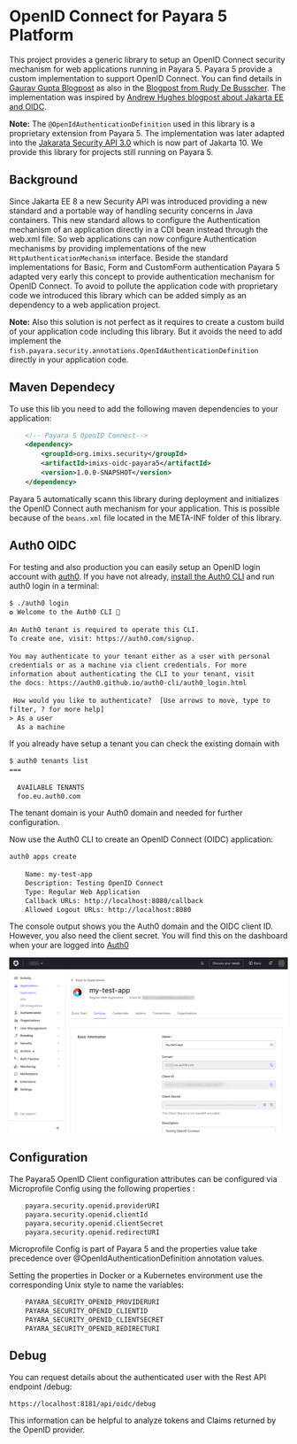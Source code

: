 # OpenID Connect for Payara 5 Platform

This project provides a generic library to setup an OpenID Connect security mechanism for web applications running in Payara 5. Payara 5 provide a custom implementation to support OpenID Connect. You can find details in [Gaurav Gupta Blogpost](https://blog.payara.fish/openid-connect-in-the-payara-platform-5.183) as also in the [Blogpost from Rudy De Busscher](https://blog.payara.fish/how-to-use-openidconnect-with-payara-platform-to-achieve-single-sign-on). The implementation was inspired by [Andrew Hughes blogpost about Jakarta EE and OIDC](https://auth0.com/blog/jakarta-ee-oidc/).

**Note:** The `@OpenIdAuthenticationDefinition` used in this library is a proprietary extension from Payara 5. The implementation was later adapted into the [Jakarata Security API 3.0](https://jakarta.ee/specifications/security/3.0/) which is now part of Jakarta 10. We provide this library for projects still running on Payara 5.

## Background

Since Jakarta EE 8 a new Security API was introduced providing a new standard and a portable way of handling security concerns in Java containers. This new standard allows to configure the Authentication mechanism of an application directly in a CDI bean instead through the web.xml file. So web applications can now configure Authentication mechanisms by providing implementations of the new `HttpAuthenticationMechanism` interface. Beside the standard implementations for Basic, Form and CustomForm authentication Payara 5 adapted very early this concept to provide authentication mechanism for OpenID Connect. To avoid to pollute the application code with proprietary code we introduced this library which can be added simply as an dependency to a web application project.

**Note:** Also this solution is not perfect as it requires to create a custom build of your application code including this library. But it avoids the need to add implement the `fish.payara.security.annotations.OpenIdAuthenticationDefinition` directly in your application code.

## Maven Dependecy

To use this lib you need to add the following maven dependencies to your application:

```xml
    <!-- Payara 5 OpenID Connect-->
    <dependency>
        <groupId>org.imixs.security</groupId>
        <artifactId>imixs-oidc-payara5</artifactId>
        <version>1.0.0-SNAPSHOT</version>
    </dependency>
```

Payara 5 automatically scann this library during deployment and initializes the OpenID Connect auth mechanism for your application. This is possible because of the `beans.xml` file located in the META-INF folder of this library.

## Auth0 OIDC

For testing and also production you can easily setup an OpenID login account with [auth0](https://auth0.com/).
If you have not already, [install the Auth0 CLI](https://github.com/auth0/auth0-cli#installation) and run auth0 login in a terminal:

```
$ ./auth0 login
✪ Welcome to the Auth0 CLI 🎊

An Auth0 tenant is required to operate this CLI.
To create one, visit: https://auth0.com/signup.

You may authenticate to your tenant either as a user with personal
credentials or as a machine via client credentials. For more
information about authenticating the CLI to your tenant, visit
the docs: https://auth0.github.io/auth0-cli/auth0_login.html

 How would you like to authenticate?  [Use arrows to move, type to filter, ? for more help]
> As a user
  As a machine
```

If you already have setup a tenant you can check the existing domain with

```
$ auth0 tenants list
===

  AVAILABLE TENANTS
  foo.eu.auth0.com
```

The tenant domain is your Auth0 domain and needed for further configuration.

Now use the Auth0 CLI to create an OpenID Connect (OIDC) application:

```
auth0 apps create

    Name: my-test-app
    Description: Testing OpenID Connect
    Type: Regular Web Application
    Callback URLs: http://localhost:8080/callback
    Allowed Logout URLs: http://localhost:8080
```

The console output shows you the Auth0 domain and the OIDC client ID. However, you also need the client secret. You will find this on the dashboard when your are logged into [Auth0](https://manage.auth0.com)

<img src="doc/images/auth0-001.png">

## Configuration

The Payara5 OpenID Client configuration attributes can be configured via Microprofile Config using the following properties :

```
    payara.security.openid.providerURI
    payara.security.openid.clientId
    payara.security.openid.clientSecret
    payara.security.openid.redirectURI
```

Microprofile Config is part of Payara 5 and the properties value take precedence over @OpenIdAuthenticationDefinition annotation values.

Setting the properties in Docker or a Kubernetes environment use the corresponding Unix style to name the variables:

```
    PAYARA_SECURITY_OPENID_PROVIDERURI
    PAYARA_SECURITY_OPENID_CLIENTID
    PAYARA_SECURITY_OPENID_CLIENTSECRET
    PAYARA_SECURITY_OPENID_REDIRECTURI
```

## Debug

You can request details about the authenticated user with the Rest API endpoint /debug:

    https://localhost:8181/api/oidc/debug

This information can be helpful to analyze tokens and Claims returned by the OpenID provider.
